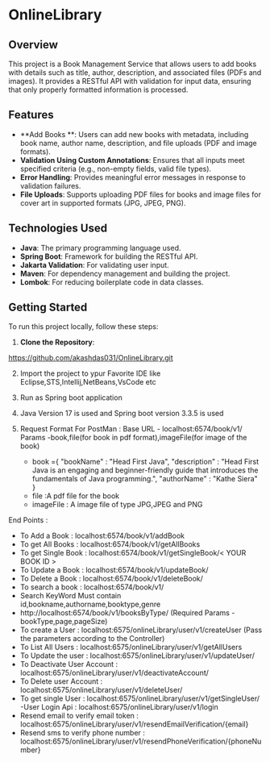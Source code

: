 # OnlineLibrary


## Overview

This project is a Book Management Service that allows users to add books with details such as title, author, description, and associated files (PDFs and images). It provides a RESTful API with validation for input data, ensuring that only properly formatted information is processed.

## Features

- **Add Books **: Users can add new books with metadata, including book name, author name, description, and file uploads (PDF and image formats).
- **Validation Using Custom Annotations**: Ensures that all inputs meet specified criteria (e.g., non-empty fields, valid file types).
- **Error Handling**: Provides meaningful error messages in response to validation failures.
- **File Uploads**: Supports uploading PDF files for books and image files for cover art in supported formats (JPG, JPEG, PNG).

## Technologies Used

- **Java**: The primary programming language used.
- **Spring Boot**: Framework for building the RESTful API.
- **Jakarta Validation**: For validating user input.
- **Maven**: For dependency management and building the project.
- **Lombok**: For reducing boilerplate code in data classes.

## Getting Started

To run this project locally, follow these steps:

1. **Clone the Repository**:
  
  https://github.com/akashdas031/OnlineLibrary.git

2. Import the project to ypur Favorite IDE like Eclipse,STS,Intellij,NetBeans,VsCode etc
3. Run as Spring boot application
4. Java Version 17 is used and Spring boot version 3.3.5 is used

5. Request Format For PostMan :
    Base URL - localhost:6574/book/v1/
    Params -book,file(for book in pdf format),imageFile(for image of the book)
    - book ={
    "bookName" : "Head First Java",
    "description" : "Head First Java is an engaging and beginner-friendly guide that introduces the fundamentals of Java programming.",
    "authorName" : "Kathe Siera" }
    -  file :A pdf file for the book
    - imageFile : A image file of type JPG,JPEG and PNG
  

End Points :
- To Add a Book : localhost:6574/book/v1/addBook
- To get All Books : localhost:6574/book/v1/getAllBooks
- To get Single Book : localhost:6574/book/v1/getSingleBook/< YOUR BOOK ID >
- To Update a Book : localhost:6574/book/v1/updateBook/<Your Book ID >
- To Delete a Book : localhost:6574/book/v1/deleteBook/<Your Book ID >
- To search a book : localhost:6574/book/v1/<search Keyword>
- Search KeyWord Must contain id,bookname,authorname,booktype,genre
- http://localhost:6574/book/v1/booksByType/ (Required Params -bookType,page,pageSize)
- To create a User : localhost:6575/onlineLibrary/user/v1/createUser (Pass the parameters according to the Controller)
- To List All Users : localhost:6575/onlineLibrary/user/v1/getAllUsers
- To Update the user : localhost:6575/onlineLibrary/user/v1/updateUser/<your user id>
- To Deactivate User Account : localhost:6575/onlineLibrary/user/v1/deactivateAccount/<your user id>
- To Delete user Account : localhost:6575/onlineLibrary/user/v1/deleteUser/<Your user Id>
- To get single User : localhost:6575/onlineLibrary/user/v1/getSingleUser/<Your User Id>
-User Login Api : localhost:6575/onlineLibrary/user/v1/login
- Resend email to verify email token : localhost:6575/onlineLibrary/user/v1/resendEmailVerification/{email}
- Resend sms to verify phone number : localhost:6575/onlineLibrary/user/v1/resendPhoneVerification/{phoneNumber}
